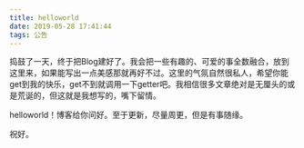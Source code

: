 ```yaml
---
title: helloworld
date: 2019-05-28 17:41:44
tags: 公告
---
```

捣鼓了一天，终于把Blog建好了。我会把一些有趣的、可爱的事全数融合，放到这里来，如果能写出一点美感那就再好不过。这里的气氛自然很私人，希望你能get到我的快乐，get不到就调用一下getter吧。我相信很多文章绝对是无厘头的或是荒诞的，但这就是我想写的，嘴下留情。

helloworld！博客给你问好。至于更新，尽量周更，但是有事随缘。

祝好。
